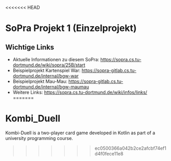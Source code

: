 <<<<<<< HEAD
# SoPra Projekt 1 (Einzelprojekt)

## Wichtige Links

* Aktuelle Informationen zu diesem SoPra: https://sopra.cs.tu-dortmund.de/wiki/sopra/25B/start
* Beispielprojekt Kartenspiel War: https://sopra-gitlab.cs.tu-dortmund.de/internal/bgw-war
* Beispielprojekt Mau-Mau: https://sopra-gitlab.cs.tu-dortmund.de/internal/bgw-maumau
* Weitere Links: https://sopra.cs.tu-dortmund.de/wiki/infos/links/
=======
# Kombi_Duell
Kombi-Duell is a two-player card game developed in Kotlin as part of a university programming course.
>>>>>>> ec0500366a042b2ce2afcbf74ef1d4f0fece11e8
